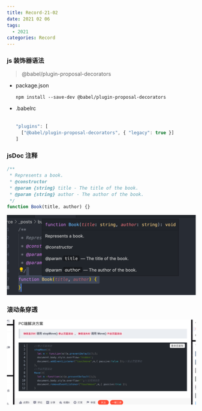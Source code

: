 ```yaml
---
title: Record-21-02
date: 2021 02 06
tags:
  - 2021
categories: Record
---
```


### js 装饰器语法

> @babel/plugin-proposal-decorators

- package.json
  ```shell
  npm install --save-dev @babel/plugin-proposal-decorators
  ```
- .babelrc

  ```js

  "plugins": [
    ["@babel/plugin-proposal-decorators", { "legacy": true }]
  ]
  ```

### jsDoc 注释

```js
/**
 * Represents a book.
 * @constructor
 * @param {string} title - The title of the book.
 * @param {string} author - The author of the book.
 */
function Book(title, author) {}
```

![jsDoc](/images/jsDoc.png)

### 滚动条穿透

![jsDoc](/images/body_scrol.png)
